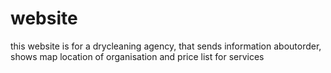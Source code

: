 # website



this website is for a drycleaning agency, that sends information aboutorder, shows map location of organisation and price list for services
